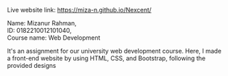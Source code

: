 Live website link: https://miza-n.github.io/Nexcent/

Name: Mizanur Rahman,  
ID: 0182210012101040,  
Course name: Web Development

It's an assignment for our university web development course. Here, I made a front-end website by using HTML, CSS, and  Bootstrap, following the provided designs
